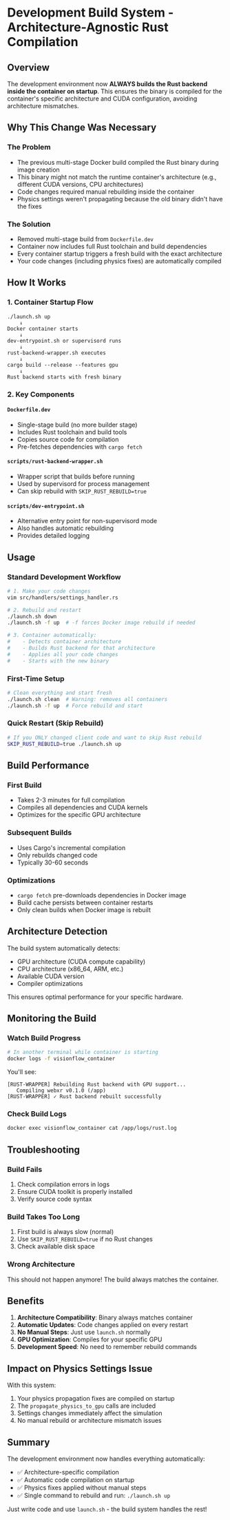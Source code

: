 # Development Build System - Architecture-Agnostic Rust Compilation

## Overview
The development environment now **ALWAYS builds the Rust backend inside the container on startup**. This ensures the binary is compiled for the container's specific architecture and CUDA configuration, avoiding architecture mismatches.

## Why This Change Was Necessary

### The Problem
- The previous multi-stage Docker build compiled the Rust binary during image creation
- This binary might not match the runtime container's architecture (e.g., different CUDA versions, CPU architectures)
- Code changes required manual rebuilding inside the container
- Physics settings weren't propagating because the old binary didn't have the fixes

### The Solution
- Removed multi-stage build from `Dockerfile.dev`
- Container now includes full Rust toolchain and build dependencies
- Every container startup triggers a fresh build with the exact architecture
- Your code changes (including physics fixes) are automatically compiled

## How It Works

### 1. Container Startup Flow
```
./launch.sh up
    ↓
Docker container starts
    ↓
dev-entrypoint.sh or supervisord runs
    ↓
rust-backend-wrapper.sh executes
    ↓
cargo build --release --features gpu
    ↓
Rust backend starts with fresh binary
```

### 2. Key Components

#### `Dockerfile.dev`
- Single-stage build (no more builder stage)
- Includes Rust toolchain and build tools
- Copies source code for compilation
- Pre-fetches dependencies with `cargo fetch`

#### `scripts/rust-backend-wrapper.sh`
- Wrapper script that builds before running
- Used by supervisord for process management
- Can skip rebuild with `SKIP_RUST_REBUILD=true`

#### `scripts/dev-entrypoint.sh`
- Alternative entry point for non-supervisord mode
- Also handles automatic rebuilding
- Provides detailed logging

## Usage

### Standard Development Workflow
```bash
# 1. Make your code changes
vim src/handlers/settings_handler.rs

# 2. Rebuild and restart
./launch.sh down
./launch.sh -f up  # -f forces Docker image rebuild if needed

# 3. Container automatically:
#    - Detects container architecture
#    - Builds Rust backend for that architecture
#    - Applies all your code changes
#    - Starts with the new binary
```

### First-Time Setup
```bash
# Clean everything and start fresh
./launch.sh clean  # Warning: removes all containers
./launch.sh -f up  # Force rebuild and start
```

### Quick Restart (Skip Rebuild)
```bash
# If you ONLY changed client code and want to skip Rust rebuild
SKIP_RUST_REBUILD=true ./launch.sh up
```

## Build Performance

### First Build
- Takes 2-3 minutes for full compilation
- Compiles all dependencies and CUDA kernels
- Optimizes for the specific GPU architecture

### Subsequent Builds
- Uses Cargo's incremental compilation
- Only rebuilds changed code
- Typically 30-60 seconds

### Optimizations
- `cargo fetch` pre-downloads dependencies in Docker image
- Build cache persists between container restarts
- Only clean builds when Docker image is rebuilt

## Architecture Detection

The build system automatically detects:
- GPU architecture (CUDA compute capability)
- CPU architecture (x86_64, ARM, etc.)
- Available CUDA version
- Compiler optimizations

This ensures optimal performance for your specific hardware.

## Monitoring the Build

### Watch Build Progress
```bash
# In another terminal while container is starting
docker logs -f visionflow_container
```

You'll see:
```
[RUST-WRAPPER] Rebuilding Rust backend with GPU support...
   Compiling webxr v0.1.0 (/app)
[RUST-WRAPPER] ✓ Rust backend rebuilt successfully
```

### Check Build Logs
```bash
docker exec visionflow_container cat /app/logs/rust.log
```

## Troubleshooting

### Build Fails
1. Check compilation errors in logs
2. Ensure CUDA toolkit is properly installed
3. Verify source code syntax

### Build Takes Too Long
1. First build is always slow (normal)
2. Use `SKIP_RUST_REBUILD=true` if no Rust changes
3. Check available disk space

### Wrong Architecture
This should not happen anymore! The build always matches the container.

## Benefits

1. **Architecture Compatibility**: Binary always matches container
2. **Automatic Updates**: Code changes applied on every restart
3. **No Manual Steps**: Just use `launch.sh` normally
4. **GPU Optimization**: Compiles for your specific GPU
5. **Development Speed**: No need to remember rebuild commands

## Impact on Physics Settings Issue

With this system:
1. Your physics propagation fixes are compiled on startup
2. The `propagate_physics_to_gpu` calls are included
3. Settings changes immediately affect the simulation
4. No manual rebuild or architecture mismatch issues

## Summary

The development environment now handles everything automatically:
- ✅ Architecture-specific compilation
- ✅ Automatic code compilation on startup
- ✅ Physics fixes applied without manual steps
- ✅ Single command to rebuild and run: `./launch.sh up`

Just write code and use `launch.sh` - the build system handles the rest!